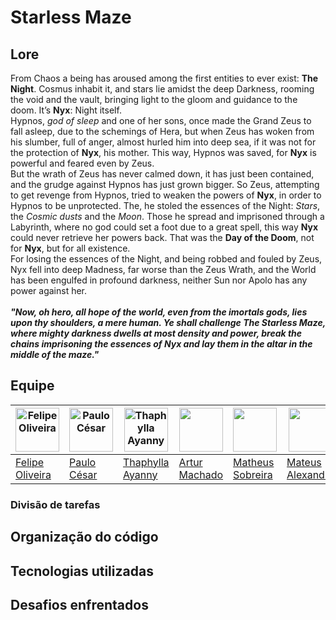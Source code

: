 # Starless Maze
## Lore
From Chaos a being has aroused among the first entities to ever exist: **The Night**. Cosmus inhabit it, and stars lie amidst the deep Darkness, rooming the void and the vault, bringing light to the gloom and guidance to the doom. It’s **Nyx**: Night itself. <br>
Hypnos, _god of sleep_ and one of her sons, once made the Grand Zeus to fall asleep, due to the schemings of Hera, but when Zeus has woken from his slumber, full of anger, almost hurled him into deep sea, if it was not for the protection of **Nyx**, his mother. This way, Hypnos was saved, for **Nyx** is powerful and feared even by Zeus. <br>
But the wrath of Zeus has never calmed down, it has just been contained, and the grudge against Hypnos has just grown bigger. So Zeus, attempting to get revenge from Hypnos, tried to weaken the powers of **Nyx**, in order to Hypnos to be unprotected. The, he stoled the essences of the Night: _Stars_, the _Cosmic dusts_ and the _Moon_. Those he spread and imprisoned through a Labyrinth, where no god could set a foot due to a great spell, this way **Nyx** could never retrieve her powers back. That was the **Day of the Doom**, not for **Nyx**, but for all existence. <br>
For losing the essences of the Night, and being robbed and fouled by Zeus, Nyx fell into deep Madness, far worse than the Zeus Wrath, and the World has been engulfed in profound darkness, neither Sun nor Apolo has any power against her. <br> <br>
***"Now, oh hero, all hope of the world, even from the imortals gods, lies upon thy shoulders, a mere human. Ye shall challenge The Starless Maze, where mighty darkness dwells at most density and power, break the chains imprisoning the essences of Nyx and lay them in the altar in the middle of the maze."***
## Equipe
|<img src='https://avatars.githubusercontent.com/u/98993176?v=4' alt='Felipe Oliveira' width='70' heigth = '70'> | <img src='https://avatars.githubusercontent.com/u/175709055?v=4' alt='Paulo César' width='70' heigth = '70'>| <img src='https://avatars.githubusercontent.com/u/167444133?v=4' alt='Thaphylla Ayanny' width='70' heigth = '70'> | <img src='https://avatars.githubusercontent.com/u/92330100?v=4' width='70' heigth = '70'> |<img src='https://avatars.githubusercontent.com/u/176044570?v=4' width='70' heigth = '70'>    |<img src='https://avatars.githubusercontent.com/u/176046281?v=4' width='70' heigth = '70'>    |
|--------------------------------------------------------------------------------------------------------------- | ----------------------------------------------------------------------------------------------------------- | ----------------------------------------------------------------------------------------------------------------- |--------------|----------------|------------    |
|[Felipe Oliveira](https://github.com/feelps-1)                                                                  | [Paulo César](https://github.com/paulo-cesar-pereira)                                                       | [Thaphylla Ayanny](https://github.com/tatudep)                                                                    | [Artur Machado](https://github.com/Artur-Mac)|[Matheus Sobreira](https://github.com/Mhtz-01)|[Mateus Alexandre](https://github.com/Alexslec)|             |
### Divisão de tarefas
## Organização do código
## Tecnologias utilizadas
## Desafios enfrentados

